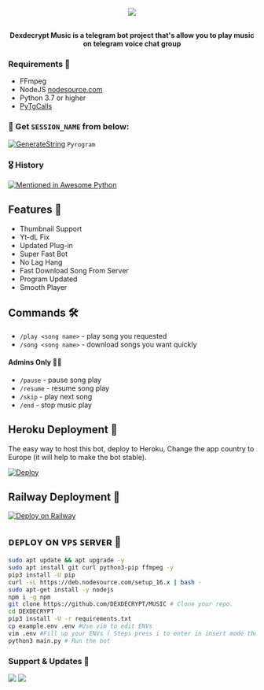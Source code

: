 <p align="center"><a href="https://t.me/DEXDECRYPT"><img src="https://github.com/DEXDECRYPT/MUSIC/raw/main/etc/dexdecrypt.png"></a></p>
<p align="center">
    <br><b>Dexdecrypt Music is a telegram bot project that's allow you to play music on telegram voice chat group</b><br>
</p>

<h3>Requirements 📝</h3>

- FFmpeg
- NodeJS [nodesource.com](https://nodesource.com/)
- Python 3.7 or higher
- [PyTgCalls](https://github.com/pytgcalls/pytgcalls)

### 🧪 Get `SESSION_NAME` from below:

[![GenerateString](https://img.shields.io/badge/repl.it-generateString-yellowgreen)](https://replit.com/) ``Pyrogram``

### 🎖 History

[![Mentioned in Awesome Python](https://awesome.re/mentioned-badge.svg)](https://github.com/DEXDECRYPT/MUSIC)

## Features 🔮

- Thumbnail Support
- Yt-dL Fix
- Updated Plug-in
- Super Fast Bot
- No Lag Hang
- Fast Download Song From Server
- Program Updated
- Smooth Player

## Commands 🛠

- `/play <song name>` - play song you requested
- `/song <song name>` - download songs you want quickly

#### Admins Only 👷‍♂️
- `/pause` - pause song play
- `/resume` - resume song play
- `/skip` - play next song
- `/end` - stop music play

## Heroku Deployment 💜
The easy way to host this bot, deploy to Heroku, Change the app country to Europe (it will help to make the bot stable).

[![Deploy](https://www.herokucdn.com/deploy/button.svg)](https://heroku.com/deploy?template=https://github.com/DEXDECRYPT/MUSIC)

## Railway Deployment 💜
[![Deploy on Railway](https://railway.app/button.svg)](https://railway.app/new/template?template=https%3A%2F%2Fgithub.com%2FDEXDECRYPT%2FMUSIC&envs=API_HASH%2CAPI_ID%2CBOT_NAME%2CBOT_TOKEN%2CDURATION_LIMIT%2CSESSION_NAME%2CSUDO_USERS&referralCode=ycH11h)

## ᴅᴇᴘʟᴏʏ ᴏɴ ᴠᴘꜱ ꜱᴇʀᴠᴇʀ 📡

```sh
sudo apt update && apt upgrade -y
sudo apt install git curl python3-pip ffmpeg -y
pip3 install -U pip
curl -sL https://deb.nodesource.com/setup_16.x | bash -
sudo apt-get install -y nodejs
npm i -g npm
git clone https://github.com/DEXDECRYPT/MUSIC # Clone your repo.
cd DEXDECRYPT
pip3 install -U -r requirements.txt
cp example.env .env #Use vim to edit ENVs
vim .env #Fill up your ENVs ( Steps press i to enter in insert mode then edit the file. Press Esc to exit the editing mode then type :wq! and press Enter key to save the file.)
python3 main.py # Run the bot
```

### Support & Updates 🎑
<a href="https://t.me/DEXDECRYPT"><img src="https://img.shields.io/badge/Join-Group%20Support-blue.svg?style=for-the-badge&logo=Telegram"></a> <a href="https://t.me/dost_hai_sab"><img src="https://img.shields.io/badge/Join-Updates%20Channel-blue.svg?style=for-the-badge&logo=Telegram"></a>
